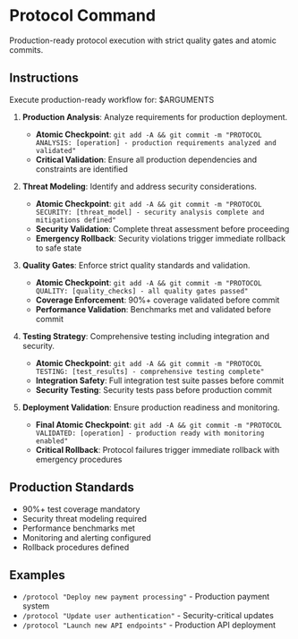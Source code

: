 # Protocol Command

Production-ready protocol execution with strict quality gates and atomic commits.

## Instructions

Execute production-ready workflow for: $ARGUMENTS

1. **Production Analysis**: Analyze requirements for production deployment.
   - **Atomic Checkpoint**: `git add -A && git commit -m "PROTOCOL ANALYSIS: [operation] - production requirements analyzed and validated"`
   - **Critical Validation**: Ensure all production dependencies and constraints are identified

2. **Threat Modeling**: Identify and address security considerations.
   - **Atomic Checkpoint**: `git add -A && git commit -m "PROTOCOL SECURITY: [threat_model] - security analysis complete and mitigations defined"`
   - **Security Validation**: Complete threat assessment before proceeding
   - **Emergency Rollback**: Security violations trigger immediate rollback to safe state

3. **Quality Gates**: Enforce strict quality standards and validation.
   - **Atomic Checkpoint**: `git add -A && git commit -m "PROTOCOL QUALITY: [quality_checks] - all quality gates passed"`
   - **Coverage Enforcement**: 90%+ coverage validated before commit
   - **Performance Validation**: Benchmarks met and validated before commit

4. **Testing Strategy**: Comprehensive testing including integration and security.
   - **Atomic Checkpoint**: `git add -A && git commit -m "PROTOCOL TESTING: [test_results] - comprehensive testing complete"`
   - **Integration Safety**: Full integration test suite passes before commit
   - **Security Testing**: Security tests pass before production commit

5. **Deployment Validation**: Ensure production readiness and monitoring.
   - **Final Atomic Checkpoint**: `git add -A && git commit -m "PROTOCOL VALIDATED: [operation] - production ready with monitoring enabled"`
   - **Critical Rollback**: Protocol failures trigger immediate rollback with emergency procedures

## Production Standards

- 90%+ test coverage mandatory
- Security threat modeling required
- Performance benchmarks met
- Monitoring and alerting configured
- Rollback procedures defined

## Examples

- `/protocol "Deploy new payment processing"` - Production payment system
- `/protocol "Update user authentication"` - Security-critical updates
- `/protocol "Launch new API endpoints"` - Production API deployment